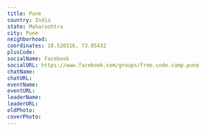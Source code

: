 ```yaml
---
title: Pune
country: India
state: Maharashtra
city: Pune
neighborhood: 
coordinates: 18.520316, 73.85432
plusCode:
socialName: Facebook
socialURL: https://www.facebook.com/groups/free.code.camp.pune
chatName:
chatURL:
eventName:
eventURL:
leaderName:
leaderURL:
oldPhoto: 
coverPhoto:
---
```

